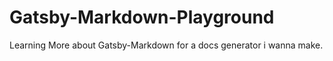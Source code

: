 # Gatsby-Markdown-Playground
Learning More about Gatsby-Markdown for a docs generator i wanna make.
